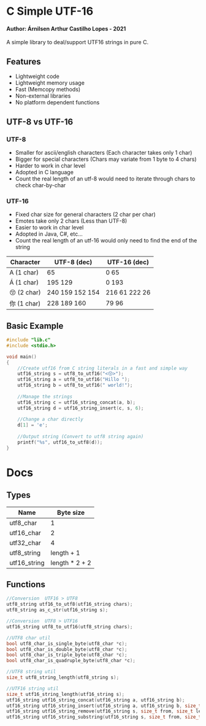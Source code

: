 # C Simple UTF-16

#### Author: Árnilsen Arthur Castilho Lopes - 2021
A simple library to deal/support UTF16 strings in pure C.

## Features
- Lightweight code
- Lightweight memory usage
- Fast (Memcopy methods)
- Non-external libraries
- No platform dependent functions

## UTF-8 vs UTF-16
### UTF-8
- Smaller for ascii/english characters (Each character takes only 1 char)
- Bigger for special characters (Chars may variate from 1 byte to 4 chars)
- Harder to work in char level
- Adopted in C language
- Count the real length of an utf-8 would need to iterate through chars to check char-by-char

### UTF-16
- Fixed char size for general characters (2 char per char)
- Emotes take only 2 chars (Less than UTF-8)
- Easier to work in char level
- Adopted in Java, C#, etc... 
- Count the real length of an utf-16 would only need to find the end of the string

| Character  | UTF-8 (dec) | UTF-16 (dec)| 
| ------------- | ------------- |--------|
| A (1 char) | 65  | 0 65|
| Á  (1 char)| 195 129  | 0 193|
|😚 (2 char)|240 159 152 154|216 61 222 26|
|你 (1 char)|228 189 160|79 96|


## Basic Example
```c
#include "lib.c"
#include <stdio.h>

void main()
{
	//Create utf16 from C string literals in a fast and simple way
	utf16_string s = utf8_to_utf16("<😚>");
	utf16_string a = utf8_to_utf16("Hillo ");
	utf16_string b = utf8_to_utf16(" world!");
	
	//Manage the strings
	utf16_string c = utf16_string_concat(a, b);
	utf16_string d = utf16_string_insert(c, s, 6);
	
	//Change a char directly
	d[1] = 'e';
	
	//Output string (Convert to utf8 string again)
	printf("%s", utf16_to_utf8(d));
}
```
# Docs
## Types
| Name  | Byte size | 
| ------------- | ------------- |
|utf8_char|1|
|utf16_char|2|
|utf32_char|4|
|utf8_string|length + 1|
|utf16_string|length * 2 + 2|

## Functions
```c
//Conversion  UTF16 > UTF8
utf8_string utf16_to_utf8(utf16_string chars);
utf8_string as_c_str(utf16_string s);

//Conversion  UTF8 > UTF16
utf16_string utf8_to_utf16(utf8_string chars);

//UTF8 char util
bool utf8_char_is_single_byte(utf8_char *c);
bool utf8_char_is_double_byte(utf8_char *c);
bool utf8_char_is_triple_byte(utf8_char *c);
bool utf8_char_is_quadruple_byte(utf8_char *c);

//UTF8 string util
size_t utf8_string_length(utf8_string s);

//UTF16 string util
size_t utf16_string_length(utf16_string s);
utf16_string utf16_string_concat(utf16_string a, utf16_string b);
utf16_string utf16_string_insert(utf16_string a, utf16_string b, size_t position);
utf16_string utf16_string_remove(utf16_string s, size_t from, size_t length);
utf16_string utf16_string_substring(utf16_string s, size_t from, size_t length);
```
